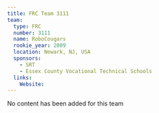 ```yaml
---
title: FRC Team 3111
team:
  type: FRC
  number: 3111
  name: RoboCougars
  rookie_year: 2009
  location: Newark, NJ, USA
  sponsors:
    - SRT
    - Essex County Vocational Technical Schools
  links:
    Website: 
---
```

No content has been added for this team